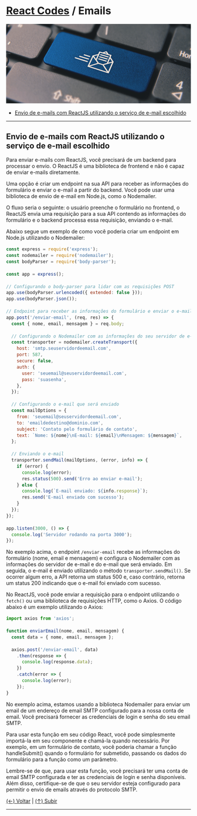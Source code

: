 # [React Codes](https://github.com/systemboys/React_Codes#react-codes "React Codes") / Emails

[![Envio de Emails](https://github.com/systemboys/React_Codes/raw/main/Comunica%C3%A7%C3%A3o/Emails/images/SendMail1.png "Envio de Emails")](https://github.com/systemboys/React_Codes/raw/main/Comunica%C3%A7%C3%A3o/Emails/images/SendMail1.png "Envio de Emails")

- [Envio de e-mails com ReactJS utilizando o serviço de e-mail escolhido](#envio-de-e-mails-com-reactjs-utilizando-o-servi%C3%A7o-de-e-mail-escolhido "Envio de e-mails com ReactJS utilizando o serviço de e-mail escolhido")

---

## Envio de e-mails com ReactJS utilizando o serviço de e-mail escolhido

Para enviar e-mails com ReactJS, você precisará de um backend para processar o envio. O ReactJS é uma biblioteca de frontend e não é capaz de enviar e-mails diretamente.

Uma opção é criar um endpoint na sua API para receber as informações do formulário e enviar o e-mail a partir do backend. Você pode usar uma biblioteca de envio de e-mail em Node.js, como o Nodemailer.

O fluxo seria o seguinte: o usuário preenche o formulário no frontend, o ReactJS envia uma requisição para a sua API contendo as informações do formulário e o backend processa essa requisição, enviando o e-mail.

Abaixo segue um exemplo de como você poderia criar um endpoint em Node.js utilizando o Nodemailer:

```javascript
const express = require('express');
const nodemailer = require('nodemailer');
const bodyParser = require('body-parser');

const app = express();

// Configurando o body-parser para lidar com as requisições POST
app.use(bodyParser.urlencoded({ extended: false }));
app.use(bodyParser.json());

// Endpoint para receber as informações do formulário e enviar o e-mail
app.post('/enviar-email', (req, res) => {
  const { nome, email, mensagem } = req.body;

  // Configurando o Nodemailer com as informações do seu servidor de e-mail
  const transporter = nodemailer.createTransport({
    host: 'smtp.seuservidordeemail.com',
    port: 587,
    secure: false,
    auth: {
      user: 'seuemail@seuservidordeemail.com',
      pass: 'suasenha',
    },
  });

  // Configurando o e-mail que será enviado
  const mailOptions = {
    from: 'seuemail@seuservidordeemail.com',
    to: 'emaildedestino@dominio.com',
    subject: 'Contato pelo formulário de contato',
    text: `Nome: ${nome}\nE-mail: ${email}\nMensagem: ${mensagem}`,
  };

  // Enviando o e-mail
  transporter.sendMail(mailOptions, (error, info) => {
    if (error) {
      console.log(error);
      res.status(500).send('Erro ao enviar e-mail');
    } else {
      console.log(`E-mail enviado: ${info.response}`);
      res.send('E-mail enviado com sucesso');
    }
  });
});

app.listen(3000, () => {
  console.log('Servidor rodando na porta 3000');
});
```

No exemplo acima, o endpoint `/enviar-email` recebe as informações do formulário (nome, email e mensagem) e configura o Nodemailer com as informações do servidor de e-mail e do e-mail que será enviado. Em seguida, o e-mail é enviado utilizando o método `transporter.sendMail()`. Se ocorrer algum erro, a API retorna um status 500 e, caso contrário, retorna um status 200 indicando que o e-mail foi enviado com sucesso.

No ReactJS, você pode enviar a requisição para o endpoint utilizando o `fetch()` ou uma biblioteca de requisições HTTP, como o Axios. O código abaixo é um exemplo utilizando o Axios:

```javascript
import axios from 'axios';

function enviarEmail(nome, email, mensagem) {
  const data = { nome, email, mensagem };

  axios.post('/enviar-email', data)
    .then(response => {
      console.log(response.data);
    })
    .catch(error => {
      console.log(error);
    });
}
```

No exemplo acima, estamos usando a biblioteca Nodemailer para enviar um email de um endereço de email SMTP configurado para a nossa conta de email. Você precisará fornecer as credenciais de login e senha do seu email SMTP.

Para usar esta função em seu código React, você pode simplesmente importá-la em seu componente e chamá-la quando necessário. Por exemplo, em um formulário de contato, você poderia chamar a função handleSubmit() quando o formulário for submetido, passando os dados do formulário para a função como um parâmetro.

Lembre-se de que, para usar esta função, você precisará ter uma conta de email SMTP configurada e ter as credenciais de login e senha disponíveis. Além disso, certifique-se de que o seu servidor esteja configurado para permitir o envio de emails através do protocolo SMTP.

[(&larr;) Voltar](https://github.com/systemboys/React_Codes#react-codes "Voltar ao SumÃ¡rio") | 
[(&uarr;) Subir](#react-codes--emails "Subir para o topo")

---